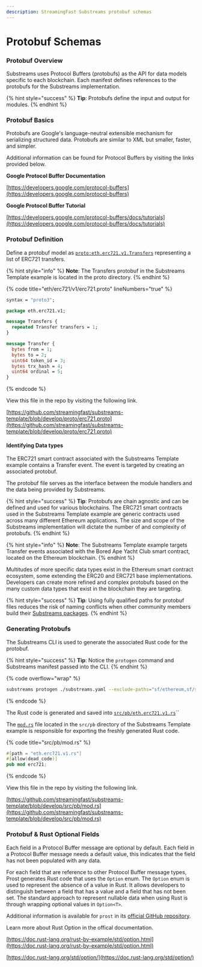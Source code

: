 ```yaml
---
description: StreamingFast Substreams protobuf schemas
---
```


# Protobuf Schemas

### Protobuf Overview

Substreams uses Protocol Buffers (protobufs) as the API for data models specific to each blockchain. Each manifest defines references to the protobufs for the Substreams implementation.&#x20;

{% hint style="success" %}
**Tip**: Protobufs define the input and output for modules.
{% endhint %}

### Protobuf Basics

Protobufs are Google's language-neutral extensible mechanism for serializing structured data. Protobufs are similar to XML but smaller, faster, and simpler.&#x20;

Additional information can be found for Protocol Buffers by visiting the links provided below.&#x20;

**Google Protocol Buffer Documentation**

[https://developers.google.com/protocol-buffers](https://developers.google.com/protocol-buffers)

**Google Protocol Buffer Tutorial**

[https://developers.google.com/protocol-buffers/docs/tutorials](https://developers.google.com/protocol-buffers/docs/tutorials)

### Protobuf Definition

Define a protobuf model as [`proto:eth.erc721.v1.Transfers`](https://github.com/streamingfast/substreams-template/blob/develop/proto/erc721.proto) representing a list of ERC721 transfers.

{% hint style="info" %}
**Note**: The Transfers protobuf in the Substreams Template example is located in the proto directory.
{% endhint %}

{% code title="eth/erc721/v1/erc721.proto" lineNumbers="true" %}

```protobuf
syntax = "proto3";

package eth.erc721.v1;

message Transfers {
  repeated Transfer transfers = 1;
}

message Transfer {
  bytes from = 1;
  bytes to = 2;
  uint64 token_id = 3;
  bytes trx_hash = 4;
  uint64 ordinal = 5;
}
```

{% endcode %}

View this file in the repo by visiting the following link.

[https://github.com/streamingfast/substreams-template/blob/develop/proto/erc721.proto](https://github.com/streamingfast/substreams-template/blob/develop/proto/erc721.proto)

#### Identifying Data types

The ERC721 smart contract associated with the Substreams Template example contains a Transfer event. The event is targeted by creating an associated protobuf.&#x20;

The protobuf file serves as the interface between the module handlers and the data being provided by Substreams.&#x20;

{% hint style="success" %}
**Tip**: Protobufs are chain agnostic and can be defined and used for various blockchains. The ERC721 smart contracts used in the Substreams Template example are generic contracts used across many different Ethereum applications. The size and scope of the Substreams implementation will dictate the number of and complexity of protobufs.
{% endhint %}

{% hint style="info" %}
**Note**: The Substreams Template example targets Transfer events associated with the Bored Ape Yacht Club smart contract, located on the Ethereum blockchain.&#x20;
{% endhint %}

Multitudes of more specific data types exist in the Ethereum smart contract ecosystem, some extending the ERC20 and ERC721 base implementations. Developers can create more refined and complex protobufs based on the many custom data types that exist in the blockchain they are targeting.

{% hint style="success" %}
**Tip**_:_ Using fully qualified paths for protobuf files reduces the risk of naming conflicts when other community members build their [Substreams packages](../reference-and-specs/packages.md#dependencies).
{% endhint %}

### Generating Protobufs

The Substreams CLI is used to generate the associated Rust code for the protobuf.

{% hint style="success" %}
**Tip**: Notice the `protogen` command and Substreams manifest passed into the CLI.
{% endhint %}

{% code overflow="wrap" %}

```bash
substreams protogen ./substreams.yaml --exclude-paths="sf/ethereum,sf/substreams,google"
```

{% endcode %}

The Rust code is generated and saved into [`src/pb/eth.erc721.v1.rs`](https://github.com/streamingfast/substreams-template/blob/develop/src/pb/eth.erc721.v1.rs)``

The [`mod.rs`](https://github.com/streamingfast/substreams-template/blob/develop/src/pb/mod.rs) file located in the `src/pb` directory of the Substreams Template example is responsible for exporting the freshly generated Rust code.

{% code title="src/pb/mod.rs" %}

```rust
#[path = "eth.erc721.v1.rs"]
#[allow(dead_code)]
pub mod erc721;
```

{% endcode %}

View this file in the repo by visiting the following link.

[https://github.com/streamingfast/substreams-template/blob/develop/src/pb/mod.rs](https://github.com/streamingfast/substreams-template/blob/develop/src/pb/mod.rs)

### Protobuf & Rust Optional Fields

Each field in a Protocol Buffer message are optional by default. Each field in a Protocol Buffer message needs a default value, this indicates that the field has not been populated with any data.

For each field that are reference to other Protocol Buffer message types, Prost generates Rust code that uses the `Option` enum. The `Option` enum is used to represent the absence of a value in Rust. It allows developers to distinguish between a field that has a value and a field that has not been set. The standard approach to represent nullable data when using Rust is through wrapping optional values in `Option<T>`.

Additional information is available for `prost` in its [official GitHub repository](https://github.com/tokio-rs/prost).

Learn more about Rust Option in the offical documentation.

[https://doc.rust-lang.org/rust-by-example/std/option.html](https://doc.rust-lang.org/rust-by-example/std/option.html)

[https://doc.rust-lang.org/std/option/](https://doc.rust-lang.org/std/option/)
